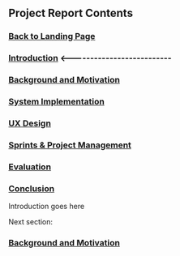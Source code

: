 ## Project Report Contents

###  [Back to Landing Page](../README.md)

###  [Introduction](Introduction.md) <--------------------------

### [Background and Motivation](BackgroundAndMotivation.md)

### [System Implementation](SystemImplementation.md)

### [UX Design](UXDesign.md)

### [Sprints & Project Management](SprintsAndProjectManagements.md)

### [Evaluation](Evaluation.md)

### [Conclusion](Conclusion.md)

Introduction goes here

Next section:
### [Background and Motivation](BackgroundAndMotivation.md)
